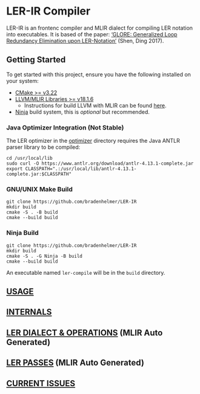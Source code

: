 # LER-IR Compiler

LER-IR is an frontenc compiler and MLIR dialect for compiling LER notation into executables. It is based of the paper: [‘GLORE: Generalized Loop Redundancy Elimination upon LER-Notation’](https://research.csc.ncsu.edu/picture/publications/papers/oopsla17.pdf) (Shen, Ding 2017).

## Getting Started
To get started with this project, ensure you have the following installed on your system:

- [CMake >= v3.22](https://cmake.org/download/)
- [LLVM/MLIR Libraries >= v18.1.6](https://github.com/llvm/llvm-project)
  - Instructions for build LLVM with MLIR can be found [here](https://mlir.llvm.org/getting_started/).
- [Ninja](https://ninja-build.org/) build system, this is _optional_ but recommended.

### Java Optimizer Integration (Not Stable)
The LER optimizer in the [optimizer](./optimizer) directory requires the Java ANTLR parser library to be compiled:

    cd /usr/local/lib
    sudo curl -O https://www.antlr.org/download/antlr-4.13.1-complete.jar
    export CLASSPATH=".:/usr/local/lib/antlr-4.13.1-complete.jar:$CLASSPATH"

### GNU/UNIX Make Build
```shell
git clone https://github.com/bradenhelmer/LER-IR
mkdir build
cmake -S . -B build
cmake --build build
```
### Ninja Build
```shell
git clone https://github.com/bradenhelmer/LER-IR
mkdir build
cmake -S . -G Ninja -B build
cmake --build build
```

An executable named `ler-compile` will be in the `build` directory.

## [USAGE](./docs/USAGE.md)

## [INTERNALS](./docs/INTERNALS.md)

## [LER DIALECT & OPERATIONS](./docs/LERDialect.md) (MLIR Auto Generated)

## [LER PASSES](./docs/LERPasses.md) (MLIR Auto Generated)

## [CURRENT ISSUES](https://github.com/bradenhelmer/LER-IR/issues)
